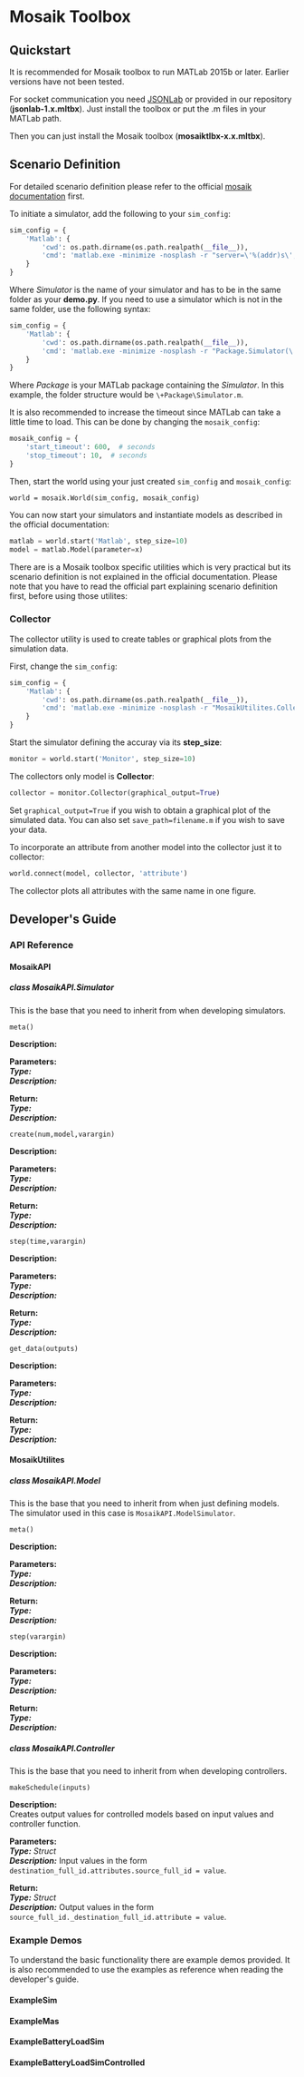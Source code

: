 # Mosaik Toolbox

## Quickstart

It is recommended for Mosaik toolbox to run MATLab 2015b or later. Earlier versions have not been tested.

For socket communication you need [JSONLab](http://www.mathworks.com/matlabcentral/fileexchange/33381-jsonlab--a-toolbox-to-encode-decode-json-files-in-matlab-octave) or provided in our repository (**jsonlab-1.x.mltbx**). Just install the toolbox or put the .m files in your MATLab path.

Then you can just install the Mosaik toolbox (**mosaiktlbx-x.x.mltbx**).

## Scenario Definition

For detailed scenario definition please refer to the official [mosaik documentation](http://mosaik.readthedocs.org/en/latest/scenario-definition.html) first.

To initiate a simulator, add the following to your `sim_config`:
```python
sim_config = {
    'Matlab': {
		'cwd': os.path.dirname(os.path.realpath(__file__)),
		'cmd': 'matlab.exe -minimize -nosplash -r "server=\'%(addr)s\';Simulator(\'%(addr)s\')"'
	}
}
```
Where *Simulator* is the name of your simulator and has to be in the same folder as your **demo.py**. If you need to use a simulator which is not in the same folder, use the following syntax:
```python
sim_config = {
    'Matlab': {
		'cwd': os.path.dirname(os.path.realpath(__file__)),
		'cmd': 'matlab.exe -minimize -nosplash -r "Package.Simulator(\'%(addr)s\')"'
	}
}
```
Where *Package* is your MATLab package containing the *Simulator*. In this example, the folder structure would be `\+Package\Simulator.m`.

It is also recommended to increase the timeout since MATLab can take a little time to load. This can be done by changing the `mosaik_config`:
```python
mosaik_config = {
    'start_timeout': 600,  # seconds
    'stop_timeout': 10,  # seconds
}
```
Then, start the world using your just created `sim_config` and `mosaik_config`:
```
world = mosaik.World(sim_config, mosaik_config)
```
You can now start your simulators and instantiate models as described in the official documentation:
```python
matlab = world.start('Matlab', step_size=10)
model = matlab.Model(parameter=x)
```

There are is a Mosaik toolbox specific utilities which is very practical but its scenario definition is not explained in the official documentation. Please note that you have to read the official part explaining scenario definition first, before using those utilites:

### Collector

The collector utility is used to create tables or graphical plots from the simulation data.

First, change the `sim_config`:
```python
sim_config = {
    'Matlab': {
		'cwd': os.path.dirname(os.path.realpath(__file__)),
		'cmd': 'matlab.exe -minimize -nosplash -r "MosaikUtilites.Collector(\'%(addr)s\')"'
	}
}
```
Start the simulator defining the accuray via its **step_size**:
```python
monitor = world.start('Monitor', step_size=10)
```
The collectors only model is **Collector**:
```python
collector = monitor.Collector(graphical_output=True)
```
Set `graphical_output=True` if you wish to obtain a graphical plot of the simulated data. You can also set `save_path=filename.m` if you wish to save your data.

To incorporate an attribute from another model into the collector just it to collector:
```python
world.connect(model, collector, 'attribute')
```

The collector plots all attributes with the same name in one figure.

## Developer's Guide

### API Reference

#### MosaikAPI

##### class MosaikAPI.Simulator

This is the base that you need to inherit from when developing simulators.

`meta()`

**Description:**  

**Parameters:**  
**_Type:_**  
**_Description:_**

**Return:**  
**_Type:_**  
**_Description:_**

`create(num,model,varargin)`

**Description:**  

**Parameters:**  
**_Type:_**  
**_Description:_**

**Return:**  
**_Type:_**  
**_Description:_**

`step(time,varargin)`

**Description:**  

**Parameters:**  
**_Type:_**  
**_Description:_**

**Return:**  
**_Type:_**  
**_Description:_**

`get_data(outputs)`

**Description:**  

**Parameters:**  
**_Type:_**  
**_Description:_**

**Return:**  
**_Type:_**  
**_Description:_**

#### MosaikUtilites

##### class MosaikAPI.Model

This is the base that you need to inherit from when just defining models. The simulator used in this case is `MosaikAPI.ModelSimulator`.

`meta()`

**Description:**  

**Parameters:**  
**_Type:_**  
**_Description:_**

**Return:**  
**_Type:_**  
**_Description:_**

`step(varargin)`

**Description:**  

**Parameters:**  
**_Type:_**  
**_Description:_**

**Return:**  
**_Type:_**  
**_Description:_**

##### class MosaikAPI.Controller

This is the base that you need to inherit from when developing controllers.

`makeSchedule(inputs)`

**Description:**  
Creates output values for controlled models based on input values and controller function.

**Parameters:**  
**_Type:_** *Struct*  
**_Description:_** Input values in the form `destination_full_id.attributes.source_full_id = value`.

**Return:**  
**_Type:_** *Struct*  
**_Description:_** Output values in the form `source_full_id._destination_full_id.attribute = value`.


### Example Demos

To understand the basic functionality there are example demos provided. It is also recommended to use the examples as reference when reading the developer's guide.

#### ExampleSim

#### ExampleMas

#### ExampleBatteryLoadSim

#### ExampleBatteryLoadSimControlled
